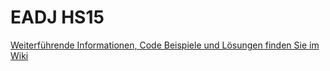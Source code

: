 EADJ HS15
=========

[Weiterführende Informationen, Code Beispiele und Lösungen finden Sie im Wiki](https://github.com/simasch/eadjhs16/wiki)
